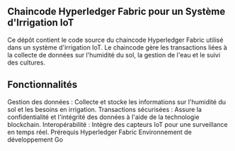 ## Chaincode Hyperledger Fabric pour un Système d'Irrigation IoT
Ce dépôt contient le code source du chaincode Hyperledger Fabric utilisé dans un système d'irrigation IoT. Le chaincode gère les transactions liées à la collecte de données sur l'humidité du sol, la gestion de l'eau et le suivi des cultures.

## Fonctionnalités
Gestion des données : Collecte et stocke les informations sur l'humidité du sol et les besoins en irrigation.
Transactions sécurisées : Assure la confidentialité et l'intégrité des données à l'aide de la technologie blockchain.
Interopérabilité : Intègre des capteurs IoT pour une surveillance en temps réel.
Prérequis
Hyperledger Fabric
Environnement de développement Go
